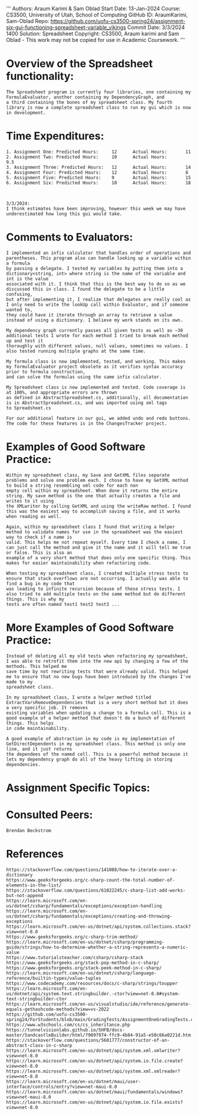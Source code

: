 '''
Authors:		Araum Karimi & Sam Oblad
Start Date:		13-Jan-2024
Course:			CS3500, University of Utah, School of Computing
GitHub ID:		AraumKarimi, Sam-Oblad
Repo:			https://github.com/uofu-cs3500-spring24/assignment-six-gui-functioning-spreadsheet-variable_vikings
Commit Date:	3/3/2024 1400
Solution:		Spreadsheet
Copyright:		CS3500, Araum karimi and Sam Oblad - This work may not be copied for use in Academic Coursework.
'''

# Overview of the Spreadsheet functionality:

	The Spreadsheet program is currently four libraries, one containing my FormulaEvaluator, another containing my DependencyGraph, and
	a third containing the bones of my spreadsheet class. My fourth library is now a complete spreadsheet class to run my gui which is now in development.

# Time Expenditures:
	
	1. Assignment One: Predicted Hours:		12		Actual Hours:		11
	2. Assignment Two: Predicted Hours:		10		Actual Hours:		9.5
	3. Assignment Three: Predicted Hours:   12		Actual Hours:		14
	4. Assignment Four: Predicted Hours:    12      Actual Hours:       8
	5. Assignment Five: Predicted Hours:    9       Actual Hours:       15
	6. Assignment Six: Predicted Hours:     10      Actual Hours:       18



	3/3/2024:
	I think estimates have been improving, however this week we may have underestimated how long this gui would take. 

# Comments to Evaluators:

	I implemented an infix calculator that handles order of operations and parentheses. This program also can handle looking up a variable within a formula
	by passing a delegate. I tested my variables by putting them into a dictionary<string, int> where string is the name of the variable and int is the value
	associated with it. I think that this is the best way to do so as we discussed this in class. I found the delegate to be a little confusing, 
	but after implementing it, I realize that delegates are really cool as I only need to write the lookUp call within Evaluator, and if someone wanted to,
	they could have it iterate through an array to retrieve a value instead of using a dictionary. I believe my work stands on its own.

	My dependency graph currently passes all given tests as well as ~30 additional tests I wrote for each method I tried to break each method up and test it 
	thoroughly with different values, null values, sometimes no values. I also tested running multiple graphs at the same time. 

	My formula class is now implemented, tested, and working. This makes my formulaEvaluator project obsolete as it verifies syntax accuracy prior to formula construction,
	and can solve the formulas using the same infix calculator. 

	My Spreadsheet class is now implemented and tested. Code coverage is at 100%, and appropriate errors are thrown
	as defined in AbstractSpreadsheet.cs, additionally, all documentation is in AbstractSpreadsheet.cs, and was imported using xml tags
	to Spreadsheet.cs

	For our additional feature in our gui, we added undo and redo buttons. The code for these features is in the ChangesTracker project. 
	

# Examples of Good Software Practice:

	Within my spreadsheet class, my Save and GetXML files separate problems and solve one problem each. I chose to have my GetXML method to build a string resembling xml code for each non
	empty cell within my spreadsheet. When done it returns the entire string. My save method is the one that actually creates a file and writes to it using
	the XMLwriter by calling GetXML and using the writeRaw method. I found this was the easiest way to accomplish saving a file, and it works when reading as well.

	Again, within my spreadsheet class I found that writing a helper method to validate names for use in the spreadsheet was the easiest way to check if a name is
	valid. This helps me not repeat myself. Every time I check a name, I can just call the method and give it the name and it will tell me true or false. This is also an
	example of a very short method that does only one specific thing. This makes for easier maintainability when refactoring code. 

	When testing my spreadsheet class, I created multiple stress tests to ensure that stack overflows are not occurring. I actually was able to find a bug in my code that
	was leading to infinite recursion because of these stress tests. I also tried to add multiple tests on the same method but do different things. This is why my
	tests are often named test1 test2 test3 ... 


# More Examples of Good Software Practice:

	Instead of deleting all my old tests when refactoring my spreadsheet, I was able to retrofit them into the new api by changing a few of the methods. This helped me 
	save time by not rewriting tests that were already valid. This helped me to ensure that no new bugs have been introduced by the changes I've made to my
	spreadsheet class.

	In my spreadsheet class, I wrote a helper method titled ExtractVarsRemoveDependencies that is a very short method but it does a very specific job. It removes
	existing variables when updating a change to a formula cell. This is a good example of a helper method that doesn't do a bunch of different things. This helps
	in code maintainability.

	A good example of abstraction in my code is my implementation of GetDirectDependents in my spreadsheet class. This method is only one line, and it just returns
	the dependees of the named cell. This is a powerful method because it lets my dependency graph do all of the heavy lifting in storing dependencies. 



# Assignment Specific Topics:

# Consulted Peers:
	Brendan Beckstrom

# References

	https://stackoverflow.com/questions/141088/how-to-iterate-over-a-dictionary
	https://www.geeksforgeeks.org/c-sharp-count-the-total-number-of-elements-in-the-list/
	https://stackoverflow.com/questions/61022245/c-sharp-list-add-works-but-not-append
	https://learn.microsoft.com/en-us/dotnet/csharp/fundamentals/exceptions/exception-handling
	https://learn.microsoft.com/en-us/dotnet/csharp/fundamentals/exceptions/creating-and-throwing-exceptions
	https://learn.microsoft.com/en-us/dotnet/api/system.collections.stack?view=net-8.0
	https://www.geeksforgeeks.org/c-sharp-trim-method/
	https://learn.microsoft.com/en-us/dotnet/csharp/programming-guide/strings/how-to-determine-whether-a-string-represents-a-numeric-value
	https://www.tutorialsteacher.com/csharp/csharp-stack
	https://www.geeksforgeeks.org/stack-pop-method-in-c-sharp/
	https://www.geeksforgeeks.org/stack-peek-method-in-c-sharp/
	https://learn.microsoft.com/en-us/dotnet/csharp/language-reference/builtin-types/value-tuples
	https://www.codecademy.com/resources/docs/c-sharp/strings/toupper
	https://learn.microsoft.com/en-us/dotnet/api/system.text.stringbuilder.-ctor?view=net-8.0#system-text-stringbuilder-ctor
	https://learn.microsoft.com/en-us/visualstudio/ide/reference/generate-equals-gethashcode-methods?view=vs-2022
	https://github.com/uofu-cs3500-spring24/ForStudents/blob/main/GradingTests/AssignmentOneGradingTests.cs
	https://www.w3schools.com/cs/cs_inheritance.php
	https://tunnelvisionlabs.github.io/SHFB/docs-master/SandcastleBuilder/html/79897974-ffc9-4b84-91a5-e50c66a0221d.htm
	https://stackoverflow.com/questions/5601777/constructor-of-an-abstract-class-in-c-sharp
	https://learn.microsoft.com/en-us/dotnet/api/system.xml.xmlwriter?view=net-8.0
	https://learn.microsoft.com/en-us/dotnet/api/system.io.file.create?view=net-8.0
	https://learn.microsoft.com/en-us/dotnet/api/system.xml.xmlreader?view=net-8.0
	https://learn.microsoft.com/en-us/dotnet/maui/user-interface/controls/entry?view=net-maui-8.0
	https://learn.microsoft.com/en-us/dotnet/maui/fundamentals/windows?view=net-maui-8.0
	https://learn.microsoft.com/en-us/dotnet/api/system.io.file.exists?view=net-8.0